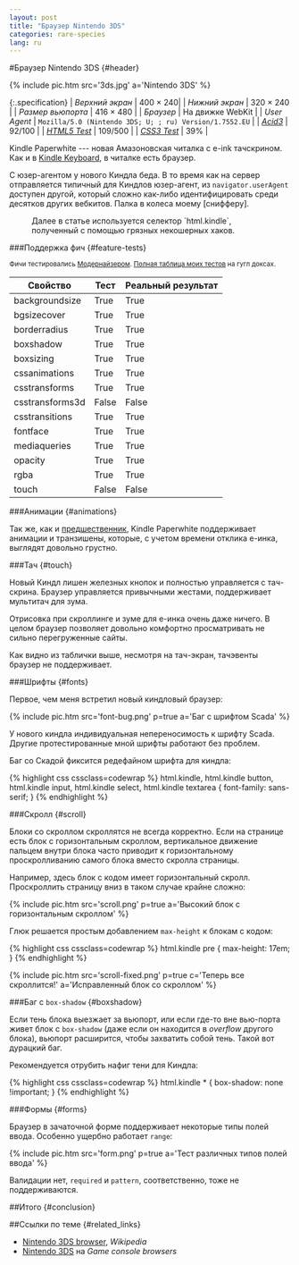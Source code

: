 ```yaml
---
layout: post
title: "Браузер Nintendo 3DS"
categories: rare-species
lang: ru
---
```


#Браузер Nintendo 3DS {#header}

{% include pic.htm src='3ds.jpg' a='Nintendo 3DS' %}

{:.specification}
| *Верхний экран* | 400 &times; 240|
| *Нижний экран* | 320 &times; 240 |
| *Размер вьюпорта* | 416 &times; 480 |
| *Браузер* | На движке WebKit |
| *User Agent* | `Mozilla/5.0 (Nintendo 3DS; U; ; ru) Version/1.7552.EU` |
| *[Acid3](http://acid3.acidtests.org/)* | 92/100 |
| *[HTML5 Test](http://html5test.com/)* | 109/500 |
| *[CSS3 Test](http://css3test.com/)* | 39% |

Kindle Paperwhite --- новая Амазоновская читалка с e-ink тачскрином. Как и в [Kindle Keyboard](/rare-species/kindle-keyboard/), в читалке есть браузер.

С юзер-агентом у нового Киндла беда. В то время как на сервер отправляется типичный для Киндлов юзер-агент, из `navigator.userAgent` доступен другой, который сложно как-либо идентифицировать среди десятков других вебкитов. Палка в колеса моему [снифферу].

<figure class="info"><div class="icon-fire" markdown="1">
Далее в статье используется селектор `html.kindle`, полученный с помощью грязных некошерных хаков.
</div></figure>

###Поддержка фич {#feature-tests}

<small>Фичи тестировались [Модернайзером](//modernizr.com). [Полная таблица моих тестов](https://docs.google.com/spreadsheet/ccc?key=0AjA1cIs8C8MGdFdyQ0lMQnhMbHJEeVZpMW9XejhzU2c&usp=sharing#gid=0) на гугл доксах.</small>

<div class="table-holder">
	<table>
		<thead>
			<tr>
				<th>Свойство</th>
				<th>Тест</th>
				<th>Реальный результат</th>
			</tr>
		</thead>
		<tbody>
			<tr>
				<td>backgroundsize</td>
				<td class="true">True</td>
				<td class="true">True</td>
			</tr>
			<tr>
				<td>bgsizecover</td>
				<td class="true">True</td>
				<td class="true">True</td>
			</tr>
			<tr>
				<td>borderradius</td>
				<td class="true">True</td>
				<td class="true">True</td>
			</tr>
			<tr>
				<td>boxshadow</td>
				<td class="true">True</td>
				<td class="true">True</td>
			</tr>
			<tr>
				<td>boxsizing </td>
				<td class="true">True</td>
				<td class="true">True</td>
			</tr>
			<tr>
				<td>cssanimations</td>
				<td class="true">True</td>
				<td class="true">True</td>
			</tr>
			<tr>
				<td>csstransforms</td>
				<td class="true">True</td>
				<td class="true">True</td>
			</tr>
			<tr>
				<td>csstransforms3d</td>
				<td class="false">False</td>
				<td class="false">False</td>
			</tr>
			<tr>
				<td>csstransitions</td>
				<td class="true">True</td>
				<td class="true">True</td>
			</tr>
			<tr>
				<td>fontface</td>
				<td class="true">True</td>
				<td class="true">True</td>
			</tr>
			<tr>
				<td>mediaqueries</td>
				<td class="true">True</td>
				<td class="true">True</td>
			</tr>
			<tr>
				<td>opacity</td>
				<td class="true">True</td>
				<td class="true">True</td>
			</tr>
			<tr>
				<td>rgba</td>
				<td class="true">True</td>
				<td class="true">True</td>
			</tr>
			<tr>
				<td>touch</td>
				<td class="false">False</td>
				<td class="false">False</td>
			</tr>
		</tbody>
	</table>
</div>

###Анимации {#animations}

Так же, как и [предшественник](/rare-species/kindle-keyboard/), Kindle Paperwhite поддерживает анимации и транзишены, которые, с учетом времени отклика е-инка, выглядят довольно грустно.

###Тач {#touch}

Новый Киндл лишен железных кнопок и полностью управляется с тач-скрина. Браузер управляется привычными жестами, поддерживает мультитач для зума.

Отрисовка при скроллинге и зуме для е-инка очень даже ничего. В целом браузер позволяет довольно комфортно просматривать не сильно перегруженные сайты.

Как видно из таблички выше, несмотря на тач-экран, тачэвенты браузер не поддерживает.

###Шрифты {#fonts}

Первое, чем меня встретил новый киндловый браузер:

{% include pic.htm src='font-bug.png' p=true a='Баг с шрифтом Scada' %}

У нового киндла индивидуальная непереносимость к шрифту Scada. Другие протестированные мной шрифты работают без проблем.

Баг со Скадой фиксится редефайном шрифта для киндла:

{% highlight css cssclass=codewrap %}
html.kindle,
html.kindle button,
html.kindle input,
html.kindle select,
html.kindle textarea {
	font-family: sans-serif;
}
{% endhighlight %}

###Скролл {#scroll}

Блоки со скроллом скроллятся не всегда корректно. Если на странице есть блок с горизонтальным скроллом, вертикальное движение пальцем внутри блока часто приводит к горизонтальному проскролливанию самого блока вместо скролла страницы.

Например, здесь блок с кодом имеет горизонтальный скролл. Проскроллить страницу вниз в таком случае крайне сложно:

{% include pic.htm src='scroll.png' p=true a='Высокий блок с горизонтальным скроллом' %}

Глюк решается простым добавлением `max-height` к блокам с кодом:

{% highlight css cssclass=codewrap %}
html.kindle pre {
	max-height: 17em;
}
{% endhighlight %}

{% include pic.htm src='scroll-fixed.png' p=true c='Теперь все скроллится!' a='Исправленный блок со скроллом' %}

###Баг с `box-shadow` {#boxshadow}

Если тень блока выезжает за вьюпорт, или если где-то вне вью-порта живет блок с `box-shadow` (даже если он находится в *overflow* другого блока), вьюпорт расширится, чтобы захватить собой тень. Такой вот дурацкий баг.

Рекомендуется отрубить нафиг тени для Киндла:

{% highlight css cssclass=codewrap %}
html.kindle * {
	box-shadow: none !important;
}
{% endhighlight %}

###Формы {#forms}

Браузер в зачаточной форме поддерживает некоторые типы полей ввода. Особенно ущербно работает `range`:

{% include pic.htm src='form.png' p=true a='Тест различных типов полей ввода' %}

Валидации нет, `required` и `pattern`, соответственно, тоже не поддерживаются.

##Итого {#conclusion}

##Ссылки по теме {#related_links}

- [Nintendo 3DS browser](https://en.wikipedia.org/wiki/Internet_Browser_(Nintendo_3DS)), *Wikipedia*
- [Nintendo 3DS](http://console.maban.co.uk/device/3ds) на *Game console browsers*